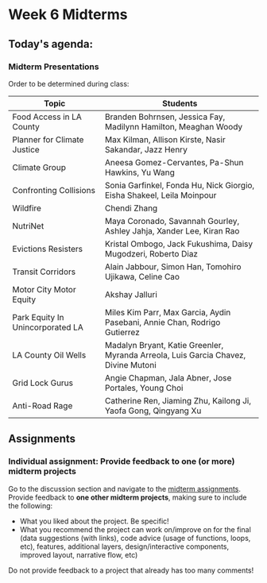 # Week 6 Midterms

## Today's agenda:

### Midterm Presentations

Order to be determined during class:

Topic | Students
--|--
Food Access in LA County | Branden Bohrnsen, Jessica Fay, Madilynn Hamilton, Meaghan Woody
Planner for Climate Justice | Max Kilman, Allison Kirste, Nasir Sakandar, Jazz Henry
Climate Group | Aneesa Gomez-Cervantes, Pa-Shun Hawkins, Yu Wang
Confronting Collisions | Sonia Garfinkel, Fonda Hu, Nick Giorgio, Eisha Shakeel, Leila Moinpour
Wildfire | Chendi Zhang
NutriNet | Maya Coronado, Savannah Gourley, Ashley Jahja, Xander Lee, Kiran Rao
Evictions Resisters | Kristal Ombogo, Jack Fukushima, Daisy Mugodzeri, Roberto Diaz
Transit Corridors | Alain Jabbour, Simon Han, Tomohiro Ujikawa, Celine Cao
Motor City Motor Equity | Akshay Jalluri
Park Equity In Unincorporated LA | Miles Kim Parr, Max Garcia, Aydin Pasebani, Annie Chan, Rodrigo Gutierrez
LA County Oil Wells | Madalyn Bryant, Katie Greenler, Myranda Arreola, Luis Garcia Chavez, Divine Mutoni
Grid Lock Gurus | Angie Chapman, Jala Abner, Jose Portales, Young Choi
Anti-Road Rage | Catherine Ren, Jiaming Zhu, Kailong Ji, Yaofa Gong, Qingyang Xu

## Assignments

### Individual assignment: Provide feedback to one (or more) midterm projects

Go to the discussion section and navigate to the [midterm assignments](https://github.com/cgiamarino9/24W-UP221/discussions/8). Provide feedback to **one other midterm projects**, making sure to include the following:

- What you liked about the project. Be specific!
- What you recommend the project can work on/improve on for the final (data suggestions (with links), code advice (usage of functions, loops, etc), features, additional layers, design/interactive components, improved layout, narrative flow, etc)

Do not provide feedback to a project that already has too many comments!
